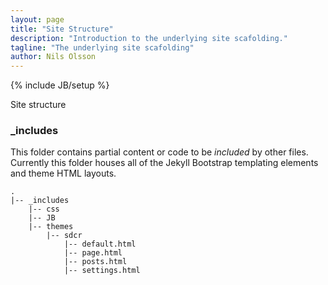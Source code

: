 ```yaml
---
layout: page
title: "Site Structure"
description: "Introduction to the underlying site scafolding."
tagline: "The underlying site scafolding"
author: Nils Olsson
---
```

{% include JB/setup %}

Site structure

### \_includes
This folder contains partial content or code to be *included* by other files. Currently this folder houses all of the Jekyll Bootstrap templating elements and theme HTML layouts.

	.
	|-- _includes
		|-- css
		|-- JB
		|-- themes
			|-- sdcr
				|-- default.html
				|-- page.html
				|-- posts.html
				|-- settings.html

